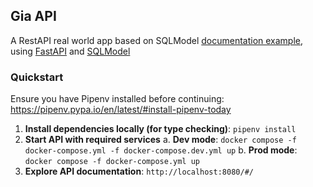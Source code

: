 ## Gia API
A RestAPI real world app based on SQLModel [documentation example](https://sqlmodel.tiangolo.com/tutorial/), using [FastAPI](https://fastapi.tiangolo.com/) and [SQLModel](https://sqlmodel.tiangolo.com/)


### Quickstart
Ensure you have Pipenv installed before continuing: https://pipenv.pypa.io/en/latest/#install-pipenv-today

1. **Install dependencies locally (for type checking)**: `pipenv install`
2. **Start API with required services**
   a. **Dev mode**: `docker compose -f docker-compose.yml -f docker-compose.dev.yml up`
   b. **Prod mode**: `docker compose -f docker-compose.yml up`
3. **Explore API documentation**: `http://localhost:8080/#/`

